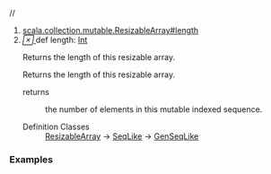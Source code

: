 //
<ol>
<li><a href="https://www.scala-lang.org/api/2.12.3/scala/collection/mutable/ArrayBuffer.html#length:Int">scala.collection.mutable.ResizableArray#length</a></li>
<li name="scala.collection.mutable.ResizableArray#length" visbl="pub" class="indented0 " data-isabs="false" fullcomment="yes" group="Ungrouped"> <a id="length:Int"></a> <span class="permalink"> <a href="../../../scala/collection/mutable/ArrayBuffer.html#length:Int" title="Permalink"> <i class="material-icons"></i> </a> </span> <span class="modifier_kind"> <span class="modifier"></span> <span class="kind">def</span> </span> <span class="symbol"> <span class="name">length</span><span class="result">: <a href="../../Int.html" class="extype" name="scala.Int">Int</a></span> </span> <p class="shortcomment cmt">Returns the length of this resizable array.</p>
 <div class="fullcomment">
  <div class="comment cmt">
   <p>Returns the length of this resizable array.</p>
  </div>
  <dl class="paramcmts block">
   <dt>
    returns
   </dt>
   <dd class="cmt">
    <p>the number of elements in this mutable indexed sequence.</p>
   </dd>
  </dl>
  <dl class="attributes block"> 
   <dt>
    Definition Classes
   </dt>
   <dd>
    <a href="ResizableArray.html" class="extype" name="scala.collection.mutable.ResizableArray">ResizableArray</a> → 
    <a href="../SeqLike.html" class="extype" name="scala.collection.SeqLike">SeqLike</a> → 
    <a href="../GenSeqLike.html" class="extype" name="scala.collection.GenSeqLike">GenSeqLike</a>
   </dd>
  </dl>
 </div> </li>
        </ol>


### Examples



